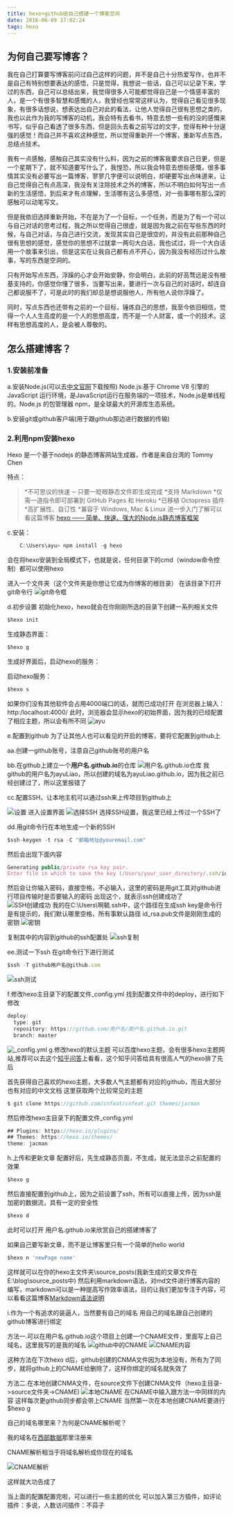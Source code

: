 ```yaml
---
title: hexo+github给自己搭建一个博客空间
date: 2016-06-09 17:02:24
tags: hexo
---
```

## 为何自己要写博客？
我在自己打算要写博客前问过自己这样的问题，并不是自己十分热爱写作，也并不是自己有特别想要表达的感悟，只是觉得，我想说一些话，自己可以记录下来，学过的东西，自己可以总结出来，我觉得很多人可能都觉得自己是一个情感丰富的人，是一个有很多智慧和感慨的人，我曾经也常常这样认为，觉得自己看见很多现象，有很多话想说，想表达出自己对此的看法，让他人觉得自己很有思想之类的，我也以此作为我的写博客的动机，我会特有去看书，特意去想一些有的没的感慨来书写，似乎自己看透了很多东西，但是回头去看之前写过的文字，觉得有种十分逞强的感觉！而自己并不喜欢这种感觉，所以觉得重新开一个博客，重新写点东西，总结点技术。

我有一点感触，感触自己其实没有什么料，因为之前的博客我要求自己日更，但是一个星期下了，就不知道要写什么了，我惶恐，所以我会特意去想些感慨，很多事情其实没有必要写出一篇博客，寥寥几字便可以说明白，却硬要写出点味道来，让自己觉得自己有点高深，我没有关注除技术之外的博客，所以不明白如何写出一点新的生活感悟，到后来才有点理解，生活哪有这么多感悟，对一些事哪有那么深的感触可以动笔写文。

但是我依旧选择重新开始，不在是为了一个目标，一个任务，而是为了有一个可以与自己对话的思考过程，我之所以觉得自己很虚，就是因为我之前在写些东西的时候，与自己对话，与自己进行交流，发现其实自己是很空的，并没有此前那种自己很有思想的感觉，感觉你的思想不过就拿一两句大白话，我也试过，将一个大白话用一个故事来引出，但是这实在让我自己都有点不开心，因为我没有经历过什么故事，写的东西是空洞的。

只有开始写点东西，浮躁的心才会开始安静，你会明白，此前的好高骛远是没有根基支持的，你感觉你懂了很多，当要写出来，要进行一次与自己的对话时，却连自己都说服不了，可是此时的我们却总是想说服他人，所有他人说你浮躁了。

同时，写点东西也还带有之前的一个目标，锤炼自己的思想，我至今依旧相信，觉得一个人人生高度的是一个人的思想高度，而不是一个人财富，或一个的技术。这样有思想高度的人，是会被人尊敬的。

## 怎么搭建博客？
### 1.安装前准备
a.安装Node.js(可以去[中文官网](http://nodejs.cn/)下载按照)
Node.js:基于 Chrome V8 引擎的 JavaScript 运行环境，是JavaScript运行在服务端的一项技术，Node.js是单线程的。Node.js 的包管理器 npm，是全球最大的开源库生态系统。

b.安装git或github客户端(用于跟github那边进行数据的传输)
### 2.利用npm安装hexo
Hexo 是一个基于nodejs 的静态博客网站生成器，作者是来自台湾的 Tommy Chen

特点：
> *不可思议的快速 ─ 只要一眨眼静态文件即生成完成
> *支持 Markdown
> *仅需一道指令即可部署到 GitHub Pages 和 Heroku
> *已移植 Octopress 插件
> *高扩展性、自订性
> *兼容于 Windows, Mac & Linux
进一步入门了解可以看这篇博客
[hexo —— 简单、快速、强大的Node.js静态博客框架](https://segmentfault.com/a/1190000000370778)

c.安装：
```JavaScript
	C:\Users\ayu> npm install -g hexo
```
会在将hexo安装到全局模式下，也就是说，任何目录下的cmd（window命令控制）都可以使用hexo

进入一个文件夹（这个文件夹是你想让它成为你博客的根目录）
在该目录下打开git命令行
![git命令框](http://obfs4iize.bkt.clouddn.com/git%E5%91%BD%E4%BB%A4%E5%88%9B%E5%BB%BA%E5%8D%9A%E5%AE%A2%E6%A0%B9%E7%9B%AE%E5%BD%95.png)

d.初步设置
初始化hexo，hexo就会在你刚刚所选的目录下创建一系列相关文件
```JavaScript
$hexo init
```

生成静态界面：
```JavaScript
$hexo g
```

生成好界面后，启动hexo的服务：

启动hexo服务：
```JavaScript
$hexo s
```

如果你们没有其他软件会占用4000端口的话，就而已成功打开
在浏览器上输入：http:/localhost:4000/
此时，浏览器会显示hexo的初始界面，因为我的已经配置了相应主题，所以会有所不同
![ayu](http://obfs4iize.bkt.clouddn.com/localhost%E5%8D%9A%E5%AE%A2%E7%95%8C%E9%9D%A2.png)

e.配置到github
为了让其他人也可以看见的开启的博客，要将它配置到github上

aa.创建一github账号，注意自己github账号的用户名

bb.在github上建立一个**用户名.github.io**的仓库
![用户名.github.io仓库](http://obfs4iize.bkt.clouddn.com/%E5%88%9B%E5%BB%BAgithub%E5%8D%9A%E5%AE%A2%E9%A1%B5%E9%9D%A2%E7%A9%BA%E9%97%B4.png)
我github的用户名为ayuLiao，所以创建的域名为ayuLiao.github.io，因为我之前已经创建过了，所以这里报错了

cc.配置SSH，让本地主机可以通过ssh来上传项目到github上

![设置](http://obfs4iize.bkt.clouddn.com/%E8%AE%BE%E7%BD%AEssh.png)
进入设置界面
![选择SSH](http://obfs4iize.bkt.clouddn.com/%E8%AE%BE%E7%BD%AEssh_2.png)
选择SSH设置，我这里已经上传过一个SSH了

dd.用git命令行在本地生成一个新的SSH
```JavaScript
$ssh-keygen -t rsa -C "邮箱地址@youremail.com" 
```
然后会出现下面内容
```JavaScript
Generating public/private rsa key pair.
Enter file in which to save the key (/Users/your_user_directory/.ssh/id_rsa):<回车就好>
```
然后会让你输入密码，直接空格，不必输入，这里的密码是用git工具对github进行项目传输时是否要输入的密码
出现这个，就表示ssh创建成功了
![SSH创建成功](http://pic.yupoo.com/vankos_v/DKi6S7PO/lpjsl.png)
我的在C:\Users\啊毓\.ssh中，这个路径在生成ssh key是命令行是有提示的，我们默认哪里空格，所有事默认路径
id_rsa.pub文件是刚刚生成的密钥
![密钥](http://obfs4iize.bkt.clouddn.com/%E6%9C%AC%E5%9C%B0ssh%E6%96%87%E4%BB%B6.png)

复制其中的内容到github的ssh配置处
![ssh复制](http://obfs4iize.bkt.clouddn.com/%E5%9C%A8github%E5%85%81%E8%AE%B8%E5%88%9B%E5%BB%BA%E7%9A%84ssh.png)

ee.测试一下ssh
在git命令行下进行测试
```JavaScript
$ssh -T github用户名@github.com
```
![ssh测试](http://obfs4iize.bkt.clouddn.com/%E6%B5%8B%E8%AF%95%E4%B8%80%E4%B8%8Bssh.png)

f.修改hexo主目录下的配置文件_config.yml
找到配置文件中的deploy，进行如下修改
```JavaScript
deploy:
  type: git
  repository: https://github.com/用户名/用户名.github.io.git
  branch: master
```
![_config.yml](http://obfs4iize.bkt.clouddn.com/hexo%E4%B8%BB%E9%A2%98%E9%85%8D%E7%BD%AE.png)
g.修改hexo的默认主题
可以百度hexo主题，会有很多hexo主题网站,推荐可以去这个[知乎问答](http://www.zhihu.com/question/24422335)上看看，这个知乎问答给具有很高人气的hexo排了先后

首先获得自己喜欢的hexo主题，大多数人气主题都有对应的github，而且大部分也有对应的中文文档
这里获取两个比较常见的主题
```JavaScript
$ git clone https://github.com/cnfeat/cnfeat.git themes/jacman
```
然后修改hexo主目录下的配置文件_config.yml
```JavaScript
## Plugins: https://hexo.io/plugins/
## Themes: https://hexo.io/themes/
theme: jacman
```

h.上传和更新文章
配置好后，先生成静态页面，不生成，就无法显示之前配置的效果
```JavaScript
$hexo g
```
然后直接配置到github上，因为之前设置了ssh，所有可以直接上传，因为ssh是加密的数据流，具有一定的安全性
```JavaScript
$hexo d
```

此时可以打开
用户名.github.io来欣赏自己的搭建博客了

如果自己要写新文章，而不是让博客里只有一个简单的hello world
```JavaScript
$hexo n 'newPage name'
```
这样就可以在你的hexo主文件夹\source\_posts(我新生成的文章文件在E:\blog\source\_posts中)
然后利用markdown语法，对md文件进行博客内容的编写，markdown可以是一种提高写作效率语法，目的让我们更加专注于内容，可以看看这篇博客[Markdown语法说明](http://www.markdown.cn/)

i.作为一个有追求的装逼人，当然要有自己的域名
用自己的域名跟自己创建的github博客进行绑定

方法一.可以在用户名.github.io这个项目上创建一个CNAME文件，里面写上自己域名，这里我写的是我的域名
![github中的CNAME](http://obfs4iize.bkt.clouddn.com/CNAME_1.png)
![CNAME内容](http://obfs4iize.bkt.clouddn.com/CNAME_2.png)

这种方法在下次hexo d后，github创建的CNMA文件因为本地没有，所有为了同步，就将github上的CNAME给删除了，这样你绑定的域名就失效了

方法二.在本地创建CNMA文件，在source文件下创建CNMA文件（hexo主目录->source文件夹->CNAME)
![本地CNAME](http://obfs4iize.bkt.clouddn.com/CNAME_3.png)
在CNAME中输入跟方法一中同样的内容
这样每次更github同步都会带上CNAME
当然第一次在本地创建CNAME要进行$hexo g

自己的域名哪里来？为何是CNAME解析呢？

我的域名在[西部数据](http://www.west.cn/)那里注册来

CNAME解析相当于将域名解析成你现在的域名

![CNAME解析](http://obfs4iize.bkt.clouddn.com/CNAME_4.png)

这样就大功告成了

当上面的配置配置完啦，可以进行一些主题的优化
可以加入第三方插件，如评论插件：多说，人数访问插件：不蒜子